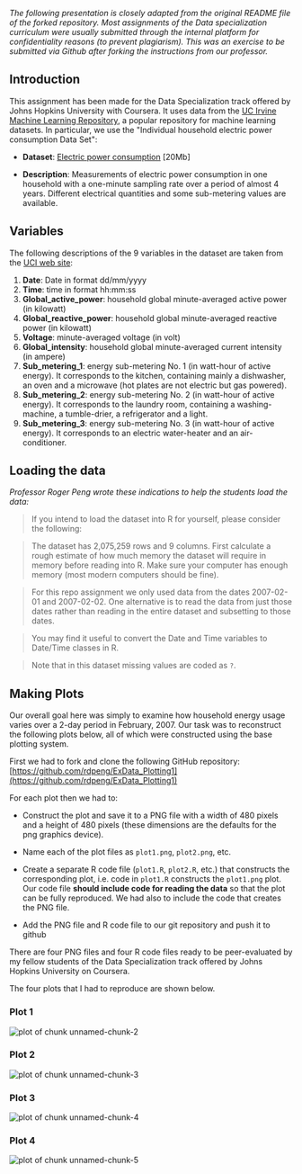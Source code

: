 *The following presentation is closely adapted from the original README file of the forked repository. Most assignments of the Data specialization curriculum were usually submitted through the internal platform for confidentiality reasons (to prevent plagiarism). This was an exercise to be submitted via Github after forking the instructions from our professor.*  

## Introduction

This assignment has been made for the Data Specialization track offered by Johns Hopkins University with Coursera.
It uses data from
the <a href="http://archive.ics.uci.edu/ml/">UC Irvine Machine
Learning Repository</a>, a popular repository for machine learning
datasets. In particular, we use the "Individual household
electric power consumption Data Set":


* <b>Dataset</b>: <a href="https://d396qusza40orc.cloudfront.net/exdata%2Fdata%2Fhousehold_power_consumption.zip">Electric power consumption</a> [20Mb]

* <b>Description</b>: Measurements of electric power consumption in
one household with a one-minute sampling rate over a period of almost
4 years. Different electrical quantities and some sub-metering values
are available.

## Variables

The following descriptions of the 9 variables in the dataset are taken
from
the <a href="https://archive.ics.uci.edu/ml/datasets/Individual+household+electric+power+consumption">UCI
web site</a>:

<ol>
<li><b>Date</b>: Date in format dd/mm/yyyy </li>
<li><b>Time</b>: time in format hh:mm:ss </li>
<li><b>Global_active_power</b>: household global minute-averaged active power (in kilowatt) </li>
<li><b>Global_reactive_power</b>: household global minute-averaged reactive power (in kilowatt) </li>
<li><b>Voltage</b>: minute-averaged voltage (in volt) </li>
<li><b>Global_intensity</b>: household global minute-averaged current intensity (in ampere) </li>
<li><b>Sub_metering_1</b>: energy sub-metering No. 1 (in watt-hour of active energy). It corresponds to the kitchen, containing mainly a dishwasher, an oven and a microwave (hot plates are not electric but gas powered). </li>
<li><b>Sub_metering_2</b>: energy sub-metering No. 2 (in watt-hour of active energy). It corresponds to the laundry room, containing a washing-machine, a tumble-drier, a refrigerator and a light. </li>
<li><b>Sub_metering_3</b>: energy sub-metering No. 3 (in watt-hour of active energy). It corresponds to an electric water-heater and an air-conditioner.</li>
</ol>

## Loading the data

*Professor Roger Peng wrote these indications to help the students load the data:*

> If you intend to load the dataset into R for yourself, please consider the following:

> The dataset has 2,075,259 rows and 9 columns. First
calculate a rough estimate of how much memory the dataset will require
in memory before reading into R. Make sure your computer has enough
memory (most modern computers should be fine).

> For this repo assignment we only used data from the dates 2007-02-01 and
2007-02-02. One alternative is to read the data from just those dates
rather than reading in the entire dataset and subsetting to those
dates.

> You may find it useful to convert the Date and Time variables to
Date/Time classes in R.

> Note that in this dataset missing values are coded as `?`.


## Making Plots

Our overall goal here was simply to examine how household energy usage
varies over a 2-day period in February, 2007. Our task was to
reconstruct the following plots below, all of which were constructed
using the base plotting system.

First we had to fork and clone the following GitHub repository:
[https://github.com/rdpeng/ExData_Plotting1](https://github.com/rdpeng/ExData_Plotting1)


For each plot then we had to:

* Construct the plot and save it to a PNG file with a width of 480
pixels and a height of 480 pixels (these dimensions are the defaults for the png graphics device).

* Name each of the plot files as `plot1.png`, `plot2.png`, etc.

* Create a separate R code file (`plot1.R`, `plot2.R`, etc.) that
constructs the corresponding plot, i.e. code in `plot1.R` constructs
the `plot1.png` plot. Our code file **should include code for reading
the data** so that the plot can be fully reproduced. We had also to
include the code that creates the PNG file.

* Add the PNG file and R code file to our git repository and push it to github

There are four PNG files and four R code files ready to be peer-evaluated by my fellow students of the Data Specialization track offered by Johns Hopkins University on Coursera.


The four plots that I had to reproduce are shown below. 


### Plot 1


![plot of chunk unnamed-chunk-2](figure/unnamed-chunk-2.png) 


### Plot 2

![plot of chunk unnamed-chunk-3](figure/unnamed-chunk-3.png) 


### Plot 3

![plot of chunk unnamed-chunk-4](figure/unnamed-chunk-4.png) 


### Plot 4

![plot of chunk unnamed-chunk-5](figure/unnamed-chunk-5.png) 

